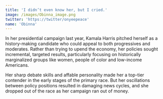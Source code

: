 ```yaml
---
title: 'I didn’t even know her, but I cried.'
image: /images/Obinna_image.png
twitter: 'https://twitter/onyeepeace'
name: 'Obinna'
---
```


In her presidential campaign last year, Kamala Harris pitched herself as a history-making candidate who could appeal to both progressives and moderates. Rather than trying to upend the economy, her policies sought incremental, targeted results, particularly focusing on historically marginalized groups like women, people of color and low-income Americans.

Her sharp debate skills and affable personality made her a top-tier contender in the early stages of the primary race. But her oscillations between policy positions resulted in damaging news cycles, and she dropped out of the race as her campaign ran out of money.
